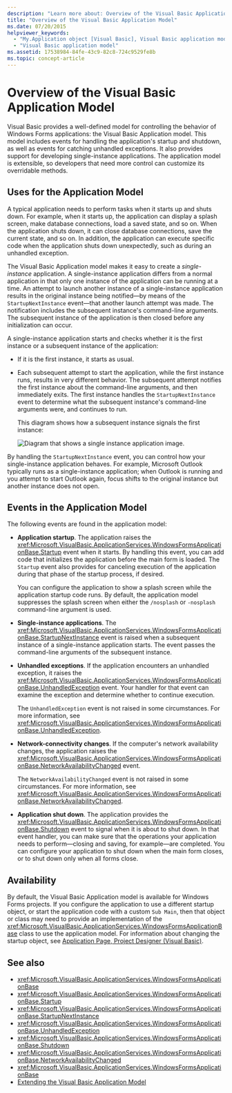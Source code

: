 ```yaml
---
description: "Learn more about: Overview of the Visual Basic Application Model"
title: "Overview of the Visual Basic Application Model"
ms.date: 07/20/2015
helpviewer_keywords: 
  - "My.Application object [Visual Basic], Visual Basic application model"
  - "Visual Basic application model"
ms.assetid: 17538984-84fe-43c9-82c8-724c9529fe8b
ms.topic: concept-article
---
```

# Overview of the Visual Basic Application Model

Visual Basic provides a well-defined model for controlling the behavior of Windows Forms applications: the Visual Basic Application model. This model includes events for handling the application's startup and shutdown, as well as events for catching unhandled exceptions. It also provides support for developing single-instance applications. The application model is extensible, so developers that need more control can customize its overridable methods.  
  
## Uses for the Application Model  

 A typical application needs to perform tasks when it starts up and shuts down. For example, when it starts up, the application can display a splash screen, make database connections, load a saved state, and so on. When the application shuts down, it can close database connections, save the current state, and so on. In addition, the application can execute specific code when the application shuts down unexpectedly, such as during an unhandled exception.  
  
 The Visual Basic Application model makes it easy to create a *single-instance* application. A single-instance application differs from a normal application in that only one instance of the application can be running at a time. An attempt to launch another instance of a single-instance application results in the original instance being notified—by means of the `StartupNextInstance` event—that another launch attempt was made. The notification includes the subsequent instance's command-line arguments. The subsequent instance of the application is then closed before any initialization can occur.  
  
 A single-instance application starts and checks whether it is the first instance or a subsequent instance of the application:  
  
- If it is the first instance, it starts as usual.  
  
- Each subsequent attempt to start the application, while the first instance runs, results in very different behavior. The subsequent attempt notifies the first instance about the command-line arguments, and then immediately exits. The first instance handles the `StartupNextInstance` event to determine what the subsequent instance's command-line arguments were, and continues to run.  
  
     This diagram shows how a subsequent instance signals the first instance:  
  
     ![Diagram that shows a single instance application image.](./media/overview-of-the-visual-basic-application-model/single-instance-application.gif)  
  
 By handling the `StartupNextInstance` event, you can control how your single-instance application behaves. For example, Microsoft Outlook typically runs as a single-instance application; when Outlook is running and you attempt to start Outlook again, focus shifts to the original instance but another instance does not open.  
  
## Events in the Application Model  

 The following events are found in the application model:  
  
- **Application startup**. The application raises the <xref:Microsoft.VisualBasic.ApplicationServices.WindowsFormsApplicationBase.Startup> event when it starts. By handling this event, you can add code that initializes the application before the main form is loaded. The `Startup` event also provides for canceling execution of the application during that phase of the startup process, if desired.  
  
     You can configure the application to show a splash screen while the application startup code runs. By default, the application model suppresses the splash screen when either the `/nosplash` or `-nosplash` command-line argument is used.  
  
- **Single-instance applications**. The <xref:Microsoft.VisualBasic.ApplicationServices.WindowsFormsApplicationBase.StartupNextInstance> event is raised when a subsequent instance of a single-instance application starts. The event passes the command-line arguments of the subsequent instance.  
  
- **Unhandled exceptions**. If the application encounters an unhandled exception, it raises the <xref:Microsoft.VisualBasic.ApplicationServices.WindowsFormsApplicationBase.UnhandledException> event. Your handler for that event can examine the exception and determine whether to continue execution.  
  
     The `UnhandledException` event is not raised in some circumstances. For more information, see <xref:Microsoft.VisualBasic.ApplicationServices.WindowsFormsApplicationBase.UnhandledException>.  
  
- **Network-connectivity changes**. If the computer's network availability changes, the application raises the <xref:Microsoft.VisualBasic.ApplicationServices.WindowsFormsApplicationBase.NetworkAvailabilityChanged> event.  
  
     The `NetworkAvailabilityChanged` event is not raised in some circumstances. For more information, see <xref:Microsoft.VisualBasic.ApplicationServices.WindowsFormsApplicationBase.NetworkAvailabilityChanged>.  
  
- **Application shut down**. The application provides the <xref:Microsoft.VisualBasic.ApplicationServices.WindowsFormsApplicationBase.Shutdown> event to signal when it is about to shut down. In that event handler, you can make sure that the operations your application needs to perform—closing and saving, for example—are completed. You can configure your application to shut down when the main form closes, or to shut down only when all forms close.  
  
## Availability  

 By default, the Visual Basic Application model is available for Windows Forms projects. If you configure the application to use a different startup object, or start the application code with a custom `Sub Main`, then that object or class may need to provide an implementation of the <xref:Microsoft.VisualBasic.ApplicationServices.WindowsFormsApplicationBase> class to use the application model. For information about changing the startup object, see [Application Page, Project Designer (Visual Basic)](/visualstudio/ide/reference/application-page-project-designer-visual-basic).  
  
## See also

- <xref:Microsoft.VisualBasic.ApplicationServices.WindowsFormsApplicationBase>
- <xref:Microsoft.VisualBasic.ApplicationServices.WindowsFormsApplicationBase.Startup>
- <xref:Microsoft.VisualBasic.ApplicationServices.WindowsFormsApplicationBase.StartupNextInstance>
- <xref:Microsoft.VisualBasic.ApplicationServices.WindowsFormsApplicationBase.UnhandledException>
- <xref:Microsoft.VisualBasic.ApplicationServices.WindowsFormsApplicationBase.Shutdown>
- <xref:Microsoft.VisualBasic.ApplicationServices.WindowsFormsApplicationBase.NetworkAvailabilityChanged>
- <xref:Microsoft.VisualBasic.ApplicationServices.WindowsFormsApplicationBase>
- [Extending the Visual Basic Application Model](../customizing-extending-my/extending-the-visual-basic-application-model.md)
